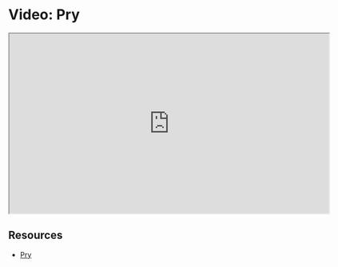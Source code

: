# Video: Pry

<iframe src="https://player.vimeo.com/video/593531274/?title=0&byline=0&portrait=0" width="640" height="360" allowfullscreen="allowfullscreen" allow="autoplay; fullscreen; picture-in-picture"></iframe>

## Resources

- [Pry](https://github.com/pry/pry)
